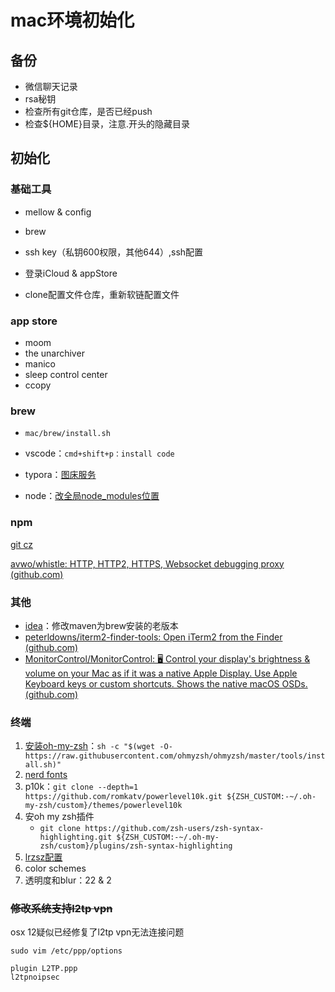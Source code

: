 # mac环境初始化

## 备份

- 微信聊天记录
- rsa秘钥
- 检查所有git仓库，是否已经push
- 检查${HOME}目录，注意.开头的隐藏目录

## 初始化

### 基础工具

- mellow & config

- brew

- ssh key（私钥600权限，其他644）,ssh配置

- 登录iCloud & appStore
- clone配置文件仓库，重新软链配置文件

### app store

- moom
- the unarchiver
- manico
- sleep control center
- ccopy

### brew

- `mac/brew/install.sh`

- vscode：`cmd+shift+p：install code`
- typora：[图床服务](https://github.com/lwabish/typora-qiniu-uploader)
- node：[改全局node_modules位置](https://segmentfault.com/a/1190000019500608)

### npm

[git cz](https://github.com/streamich/git-cz)

[avwo/whistle: HTTP, HTTP2, HTTPS, Websocket debugging proxy (github.com)](https://github.com/avwo/whistle)

### 其他

- [idea](https://www.jetbrains.com/zh-cn/idea/download/#section=mac)：修改maven为brew安装的老版本
- [peterldowns/iterm2-finder-tools: Open iTerm2 from the Finder (github.com)](https://github.com/peterldowns/iterm2-finder-tools)
- [MonitorControl/MonitorControl: 🖥 Control your display's brightness & volume on your Mac as if it was a native Apple Display. Use Apple Keyboard keys or custom shortcuts. Shows the native macOS OSDs. (github.com)](https://github.com/MonitorControl/MonitorControl)

### 终端

1. [安装oh-my-zsh](https://github.com/ohmyzsh/ohmyzsh#basic-installation)：`sh -c "$(wget -O- https://raw.githubusercontent.com/ohmyzsh/ohmyzsh/master/tools/install.sh)"`
2. [nerd fonts](https://github.com/ryanoasis/nerd-fonts#option-4-homebrew-fonts)
3. p10k：`git clone --depth=1 https://github.com/romkatv/powerlevel10k.git ${ZSH_CUSTOM:-~/.oh-my-zsh/custom}/themes/powerlevel10k`
5. 安oh my zsh插件
   - `git clone https://github.com/zsh-users/zsh-syntax-highlighting.git ${ZSH_CUSTOM:-~/.oh-my-zsh/custom}/plugins/zsh-syntax-highlighting`
6. [lrzsz配置](https://github.com/kuoruan/iterm2-zmodem)
7. color schemes
8. 透明度和blur：22 & 2

### ~~修改系统支持l2tp vpn~~

osx 12疑似已经修复了l2tp vpn无法连接问题

`sudo vim /etc/ppp/options`

```
plugin L2TP.ppp
l2tpnoipsec
```

